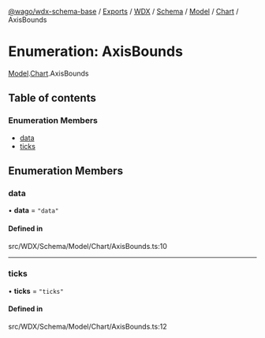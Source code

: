 [@wago/wdx-schema-base](../README.md) / [Exports](../modules.md) / [WDX](../modules/WDX.md) / [Schema](../modules/WDX.Schema.md) / [Model](../modules/WDX.Schema.Model.md) / [Chart](../modules/WDX.Schema.Model.Chart.md) / AxisBounds

# Enumeration: AxisBounds

[Model](../modules/WDX.Schema.Model.md).[Chart](../modules/WDX.Schema.Model.Chart.md).AxisBounds

## Table of contents

### Enumeration Members

- [data](WDX.Schema.Model.Chart.AxisBounds.md#data)
- [ticks](WDX.Schema.Model.Chart.AxisBounds.md#ticks)

## Enumeration Members

### data

• **data** = ``"data"``

#### Defined in

src/WDX/Schema/Model/Chart/AxisBounds.ts:10

___

### ticks

• **ticks** = ``"ticks"``

#### Defined in

src/WDX/Schema/Model/Chart/AxisBounds.ts:12
